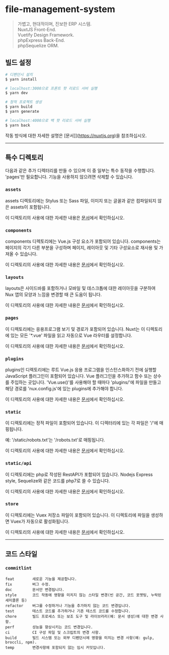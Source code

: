 # file-management-system
> 가볍고, 현대적이며, 진보한 ERP 시스템.   
> NuxtJS Front-End.   
> Vuetify Design Framework.   
> phpExpress Back-End.   
> phpSequelize ORM.
## 빌드 설정

```bash
# 디펜던시 설치
$ yarn install

# localhost:3000으로 프론트 핫 리로드 서버 실행
$ yarn dev

# 정적 프로젝트 생성
$ yarn build
$ yarn generate

# localhost:4000으로 백 핫 리로드 서버 실행
$ yarn back
```

작동 방식에 대한 자세한 설명은 [문서]](https://nuxtjs.org)을 참조하십시오.

***
## 특수 디렉토리
다음과 같은 추가 디렉터리를 만들 수 있으며 이 중 일부는 특수 동작을 수행합니다. 'pages'만 필요합니다. 기능을 사용하지 않으려면 삭제할 수 있습니다.

### `assets`
assets 디렉토리에는 Stylus 또는 Sass 파일, 이미지 또는 글꼴과 같은 컴파일되지 않은 assets이 포함됩니다.

이 디렉토리의 사용에 대한 자세한 내용은 [문서](https://nuxtjs.org/docs/2.x/directory-structure/assets)에서 확인하십시오.

### `components`
components 디렉토리에는 Vue.js 구성 요소가 포함되어 있습니다. components는 페이지의 각기 다른 부분을 구성하며 페이지, 레이아웃 및 기타 구성요소로 재사용 및 가져올 수 있습니다.

이 디렉토리의 사용에 대한 자세한 내용은 [문서](https://nuxtjs.org/docs/2.x/directory-structure/components)에서 확인하십시오.

### `layouts`
layouts은 사이드바를 포함하거나 모바일 및 데스크톱에 대한 레이아웃을 구분하여 Nux 앱의 모양과 느낌을 변경할 때 큰 도움이 됩니다.

이 디렉토리의 사용에 대한 자세한 내용은 [문서](https://nuxtjs.org/docs/2.x/directory-structure/layouts)에서 확인하십시오.

### `pages`
이 디렉토리에는 응용프로그램 보기 및 경로가 포함되어 있습니다. Nuxt는 이 디렉토리에 있는 모든 '*.vue' 파일을 읽고 자동으로 Vue 라우터를 설정합니다.

이 디렉토리의 사용에 대한 자세한 내용은 [문서](https://nuxtjs.org/docs/2.x/get-started/routing)에서 확인하십시오.

### `plugins`
plugins인 디렉토리에는 루트 Vue.js 응용 프로그램을 인스턴스화하기 전에 실행할 JavaScript 플러그인이 포함되어 있습니다. Vue 플러그인을 추가하고 함수 또는 상수를 주입하는 곳입니다. 'Vue.use()'를 사용해야 할 때마다 'plugins/'에 파일을 만들고 해당 경로를 'nux.config.js'에 있는 plugins에 추가해야 합니다.

이 디렉토리의 사용에 대한 자세한 내용은 [문서](https://nuxtjs.org/docs/2.x/directory-structure/plugins)에서 확인하십시오.


### `static`
이 디렉토리에는 정적 파일이 포함되어 있습니다. 이 디렉터리에 있는 각 파일은 '/'에 매핑됩니다.

예: '/static/robots.txt'는 '/robots.txt'로 매핑됩니다.

이 디렉토리의 사용에 대한 자세한 내용은 [문서](https://nuxtjs.org/docs/2.x/directory-structure/static)에서 확인하십시오.

### `static/api`
이 디렉토리에는 php로 작성된 RestAPI가 포함되어 있습니다. Nodejs Express style, Sequelize와 같은 코드를 php7로 쓸 수 있습니다.

이 디렉토리의 사용에 대한 자세한 내용은 [문서](https://github.com/devxian96/phpExpress)에서 확인하십시오.

### `store`
이 디렉토리에는 Vuex 저장소 파일이 포함되어 있습니다. 이 디렉토리에 파일을 생성하면 Vuex가 자동으로 활성화됩니다.

이 디렉토리의 사용에 대한 자세한 내용은 [문서](https://nuxtjs.org/docs/2.x/directory-structure/store)에서 확인하십시오.

***

## 코드 스타일

### `commitlint`
```
feat        새로운 기능을 제공합니다.
fix         버그 수정.
doc         문서만 변경됩니다.
style       코드 작동에 영향을 미치지 않는 스타일 변경(빈 공간, 코드 포멧팅, 누락된 세미콜론 등)
refactor    버그를 수정하거나 기능을 추가하지 않는 코드 변경입니다.
test        테스트 코드를 추가하거나 기존 테스트 코드를 수정합니다.
chore       빌드 프로세스 또는 보조 도구 및 라이브러리(예: 문서 생성)에 대한 변경 사항.
perf        성능을 향상시키는 코드 변경입니다.
ci          CI 구성 파일 및 스크립트의 변경 사항.
build       빌드 시스템 또는 외부 디펜던시에 영향을 미치는 변경 사항(예: gulp, broccli, npm).
temp        변경사항에 포함되지 않는 임시 커밋입니다.
```